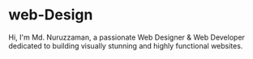 # web-Design
Hi, I'm Md. Nuruzzaman, a passionate Web Designer &amp; Web Developer dedicated to building visually stunning and highly functional websites.
